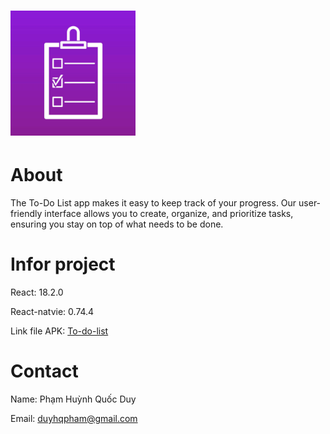 # <img src="./android/app/src/main/ic_launcher-playstore.png" height="200" wight="200"/>
# About
The To-Do List app makes it easy to keep track of your progress. Our user-friendly interface allows you to create, organize, and prioritize tasks, ensuring you stay on top of what needs to be done.

# Infor project
React: 18.2.0

React-natvie: 0.74.4

Link file APK: [To-do-list](./android/app/release/app-release.apk)

# Contact
Name: Phạm Huỳnh Quốc Duy

Email: duyhqpham@gmail.com

